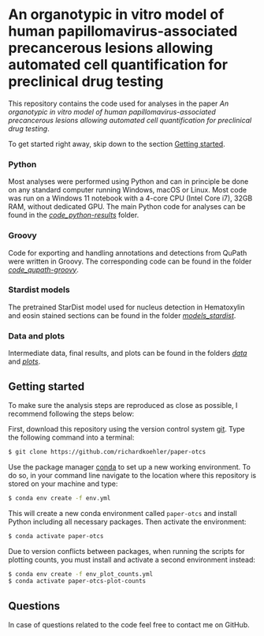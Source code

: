 # An organotypic in vitro model of human papillomavirus-associated precancerous lesions allowing automated cell quantification for preclinical drug testing
This repository contains the code used for analyses in the paper _An organotypic in vitro model of human papillomavirus-associated precancerous lesions allowing automated cell quantification for preclinical drug testing_.

To get started right away, skip down to the section
[Getting started](#getting-started).

### Python

Most analyses were performed using Python and can in principle be done on any
standard computer running Windows, macOS or Linux. Most code was run on a
Windows 11 notebook with a 4-core CPU (Intel Core i7), 32GB RAM, without
dedicated GPU. The main Python code for analyses can be found in the [_code_python-results_](code_python-results/) folder.

### Groovy

Code for exporting and handling annotations and detections from QuPath were written in Groovy. The corresponding code can be found in the folder [_code_qupath-groovy_](code_qupath-groovy/).

### Stardist models

The pretrained StarDist model used for nucleus detection in Hematoxylin and eosin stained sections can be found in the folder [_models_stardist_](models_stardist/).

### Data and plots

Intermediate data, final results, and plots can be found in the folders [_data_](data/) and [_plots_](plots/).

## Getting started

To make sure the analysis steps are reproduced as close as possible, I recommend
following the steps below:

First, download this repository using the version control system
[git](https://git-scm.com/). Type the following command into a terminal:

```bash
$ git clone https://github.com/richardkoehler/paper-otcs
```

Use the package manager
[conda](https://docs.conda.io/projects/conda/en/latest/index.html) to set up a
new working environment. To do so, in your command line navigate to the location
where this repository is stored on your machine and type:

```bash
$ conda env create -f env.yml
```

This will create a new conda environment called `paper-otcs` and install Python including all necessary packages. Then activate the environment:

```bash
$ conda activate paper-otcs
```

Due to version conflicts between packages, when running the scripts for plotting counts, you must install and activate a second environment instead: 

```bash
$ conda env create -f env_plot_counts.yml
$ conda activate paper-otcs-plot-counts
```

## Questions
In case of questions related to the code feel free to contact me on GitHub.
